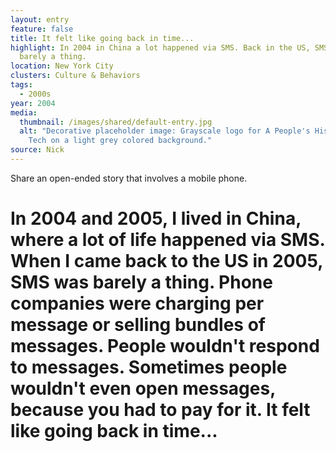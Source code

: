 ```yaml
---
layout: entry
feature: false
title: It felt like going back in time...
highlight: In 2004 in China a lot happened via SMS. Back in the US, SMS was
  barely a thing.
location: New York City
clusters: Culture & Behaviors
tags:
  - 2000s
year: 2004
media:
  thumbnail: /images/shared/default-entry.jpg
  alt: "Decorative placeholder image: Grayscale logo for A People's History of
    Tech on a light grey colored background."
source: Nick
---
```

Share an open-ended story that involves a mobile phone.

# In 2004 and 2005, I lived in China, where a lot of life happened via SMS. When I came back to the US in 2005, SMS was barely a thing. Phone companies were charging per message or selling bundles of messages. People wouldn't respond to messages. Sometimes people wouldn't even open messages, because you had to pay for it. It felt like going back in time...